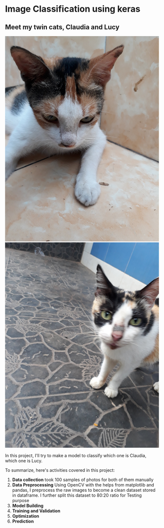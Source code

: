 # Image Classification using keras

## Meet my twin cats, Claudia and Lucy
![Claudia](https://raw.githubusercontent.com/astandri/My-Projects/master/MyCat%20Classification%20with%20Keras/Claudia/Claudia15.jpg)
![Lucy](https://raw.githubusercontent.com/astandri/My-Projects/master/MyCat%20Classification%20with%20Keras/Lucy/Lucy7.jpg)

In this project, I'll try to make a model to classify which one is Claudia, which one is Lucy.

To summarize, here's activities covered in this project:
1. **Data collection**
	took 100 samples of photos for both of them manually
2. **Data Preprocessing**
	Using OpenCV with the helps from matplotlib and pandas, I preprocess the raw images to become a clean dataset stored in dataframe. 
	I further split this dataset to 80:20 ratio for Testing purpose
3. **Model Building**
4. **Training and Validation**
5. **Optimization**
6. **Prediction**

